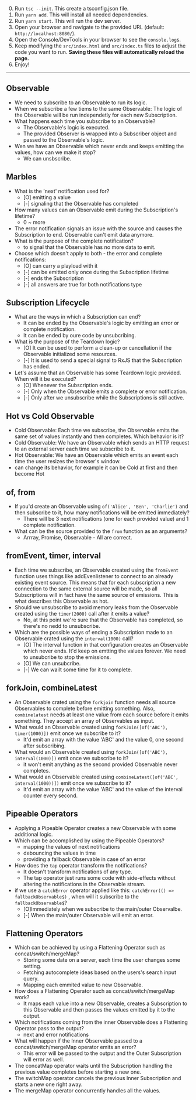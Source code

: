 0. Run `tsc --init`. This create a tsconfig.json file.
1. Run `yarn add`. This will install all needed dependencies.
2. Run `yarn start`. This will run the dev server.
3. Open your browser and navigate to the provided URL (default: `http://localhost:8080/`).
4. Open the Console/DevTools in your browser to see the `console.log`s.
5. Keep modifying the `src/index.html` and `src/index.ts` files to adjust the code you want to run. **Saving these files will automatically reload the page.**
6. Enjoy!


---

## Observable
* We need to subscribe to an Observable to run its logic.
* When we subscribe a few tiems to the same Observable: The logic of the Observable will be run independetly for each new Subscription.
* What happens each time you subscribe to an Observable?
  * The Observable's logic is executed.
  * The provided Observer is wrapped into a Subscriber object and passed to the Observable's logic.
* Wen we have an Observable which never ends and keeps emitting the values, how can we make it stop?
  * We can unsbscribe.

## Marbles
* What is the 'next' notification used for?
  * [O] emitting a value
  * [-] signaling that the Observable has completed
* How many values can an Observable emit during the Subscription's lifetime?
  * 0 ~ more
* The error notification signals an issue with the source and causes the Subscription to end. 
  Observable can't emit data anymore.
* What is the purpose of the complete notification?
  * to signal that the Observable has no more data to emit.
* Choose which doesn't apply to both - the error and complete notifications:
  * [O] can carry a playload with it
  * [-] can be emitted only once during the Subscription lifetime
  * [-] ends the Subscription
  * [-] all answers are true for both notifications type

## Subscription Lifecycle
* What are the ways in which a Subscription can end?
  * It can be ended by the Observable's logic by emitting an error or complete notification.
  * It can be ended by oure code by unsubcribing.
* What is the purpose of the Teardown logic?
  * [O] It can be used to perform a clean-up or cancellation if the Observable initialized some resources.
  * [-] It is used to send a special signal to RxJS that the Subscription has ended.
* Let's assume that an Observable has some Teardown logic provided. When will it be executed?
  * [O] Whenever the Subscription ends.
  * [-] Only when the Observable emits a complete or error notification.
  * [-] Only after we unsubscribe while the Subscriptions is still active.

## Hot vs Cold Observable
* Cold Observable: Each time we subscribe, the Observable emits the same set of values instantly and then completes. Which behavior is it?
* Cold Observable: We have an Observable which sends an HTTP request to an external server each time we subscribe to it.
* Hot Observable: We have an Observable which emits an event each time the user resizes the browser's window. 
* can change its behavior, for example it can be Cold at first and then become Hot

## of, from
* If you'd create an Observable using `of('Alice', 'Ben', 'Charlie')` and then subscribe to it, how many notifications will be emitted immediately?
  * There will be 3 next notifications (one for each provided value) and 1 complete notification.
* What can be the source provided to the `from` function as an arguments?
  * Arrray, Promise, Observable - All are correct.

## fromEvent, timer, interval
* Each time we subscribe, an Observable created using the `fromEvent` function uses things like
  addEvenlistener to connect to an already existing event source. This means that for each subscription a new
  connection to the same external source will be made, so all Subscriptions will in fact have the same source of
  emissions. This is what describes this Observable as hot.
* Should we unsubscribe to avoid memory leaks from the Observable created using the `timer(2000)` call
  after it emits a value?
  * No, at this point we're sure that the Observable has completed, so there's no nedd to unsubscribe.
* Which are the possible ways of ending a Subscription made to an Observable crated using the `interval(1000)` call?
  * [O] The interval function in that configuration creates an Observable which never ends. It'd keep on emtting the
    values forever. We need to unsubcribe to stop the emissions.
  * [O] We can unsubcribe.
  * [-] We can wailt some time for it to complete.

## forkJoin, combineLatest
* An Observable crated using the `forkjoin` function needs all source Observables to complete before emitting something.
  Also, `combinelatest` needs at least one value from each source before it emits something.
  They accept an array of Observables as input.
* What would an Observable created using `forkJoin([of('ABC'), timer(1000)])` emit once we subscribe to it?
  * It'd emit an array with the value 'ABC' and the value 0, one second after subscribing.
* What would an Observable created using `forkJoin([of('ABC'), interval(1000)])` emit once we subscribe to it?
  * it won't emit anything as the second provided Observable never completes.
* What would an Observable created using `combineLatest([of('ABC', interval(1000))])` emit once we subscribe to it?
  * It'd emit an array with the value 'ABC' and the value of the interval counter every second.

## Pipeable Operators
* Applying a Pipeable Operator creates a new Observable with some additional logic.
* Which can be accomplished by using the Pipeable Operators?
  * mapping the values of next notifications
  * debouncing the values in time
  * providing a fallback Observable in case of an error
* How does the `tap` operator transform the notifications?
  * It doesn't transform notifications of any type.
  * The tap operator just runs some code with side-effects without altering the notifications in the Observable stream.
* if we use a `catchError` operator applied like this: `catchError(() => fallbackObservable$)`
  , when will it subscribe to the `fallbackObservable$`?
  * [O]Immediately when we subscribe to the main/outer Observalbe.
  * [-] When the main/outer Observable will emit an error.

## Flattening Operators
* Which can be achieved by using a Flattening Operator such as concat/switch/mergeMap?
  * Storing some date on a server, each time the user changes some setting.
  * Fetching autocomplete ideas based on the users's search input query.
  * Mapping each emmited value to new Observable.
* How does a Flattening Operator such as concat/switch/mergeMap work?
  * It maps each value into a new Observable, creates a Subscription to this Observable and then
    passes the values emitted by it to the output.
* Which notifications coming from the inner Observable does a Flattening Operator pass to the output?
  * next and error notifications
* What will happen if the Inner Observable passed to a concat/switch/mergeMap operator emits an error?
  * This error will be passed to the output and the Outer Subscription will error as well.
* The concatMap operator waits until the Subscription handling the previous value completes before starting a new one.
* The switchMap operator cancels the previous Inner Subscription and starts a new one right away.
* The mergeMap operator concurrently handles all the values.

